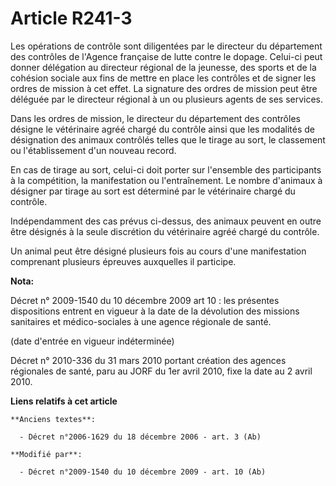 # Article R241-3

Les opérations de contrôle sont diligentées par le directeur du département des contrôles de l'Agence française de lutte
contre le dopage. Celui-ci peut donner délégation au       directeur régional de la jeunesse, des sports et de la cohésion
sociale  aux fins de mettre en place les contrôles et de signer les ordres de mission à cet effet. La signature des ordres de
mission peut être déléguée par le directeur régional à un ou plusieurs agents de ses services. 

Dans les ordres de mission, le directeur du département des contrôles désigne le vétérinaire agréé chargé du contrôle ainsi
que les modalités de désignation des animaux contrôlés telles que le tirage au sort, le classement ou l'établissement d'un
nouveau record. 

En cas de tirage au sort, celui-ci doit porter sur l'ensemble des participants à la compétition, la manifestation ou
l'entraînement. Le nombre d'animaux à désigner par tirage au sort est déterminé par le vétérinaire chargé du contrôle. 

Indépendamment des cas prévus ci-dessus, des animaux peuvent en outre être désignés à la seule discrétion du vétérinaire
agréé chargé du contrôle. 

Un animal peut être désigné plusieurs fois au cours d'une manifestation comprenant plusieurs épreuves auxquelles il
participe.

**Nota:**

Décret n° 2009-1540 du 10 décembre 2009 art 10 : les présentes dispositions entrent en vigueur à la date de la dévolution des
missions sanitaires et médico-sociales à une agence régionale de santé. 

(date d'entrée en vigueur indéterminée)

Décret n° 2010-336 du 31 mars 2010 portant création des agences régionales de santé, paru au JORF du 1er avril 2010, fixe la
date au 2 avril 2010.

**Liens relatifs à cet article**

	**Anciens textes**:

	  - Décret n°2006-1629 du 18 décembre 2006 - art. 3 (Ab)

	**Modifié par**:

	  - Décret n°2009-1540 du 10 décembre 2009 - art. 10 (Ab)
